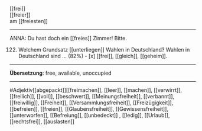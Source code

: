 [[frei]]  
[[freier]]  
am [[freiesten]]

---
ANNA: Du hast doch ein [[freies]] Zimmer! Bitte.

122. Welchem Grundsatz [[unterliegen]] Wahlen in Deutschland? Wahlen in Deutschland sind … (82%)
	- [x] [[frei]], [[gleich]], [[geheim]].
---

**Übersetzung**: free, available, unoccupied

---

#Adjektiv[[abgepackt]][[freimachen]], [[leer]], [[machen]], [[verwirrt]], [[freilich]], [[voll]], [[beschwert]], [[Meinungsfreiheit]], [[verbannt]], [[freiwillig]], [[Freiheit]], [[Versammlungsfreiheit]], [[Freizügigkeit]], [[befreien]], [[freien]], [[Glaubensfreiheit]], [[Gewissensfreiheit]], [[unterworfen]], [[Befreiung]], [[unbedeckt]]
, [[ledig]], [[Urlaub]], [[rechtsfrei]], [[auslasten]]